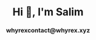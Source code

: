 <h1 align="center">Hi 👋, I'm Salim</h1>
<h3 align="center">whyrexcontact@whyrex.xyz</h3>


<p align="left">
</p>
